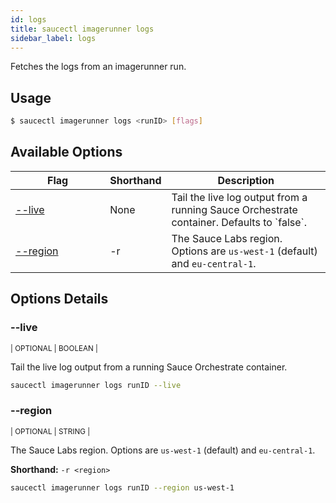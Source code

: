 ```yaml
---
id: logs
title: saucectl imagerunner logs
sidebar_label: logs
---
```


Fetches the logs from an imagerunner run.

## Usage

```bash
$ saucectl imagerunner logs <runID> [flags]
```

## Available Options

<table id="table-cli">
  <thead>
    <tr>
      <th width="30%">Flag</th>
      <th width="10%">Shorthand</th>
      <th>Description</th>
    </tr>
  </thead>
  <tbody>
    <tr>
      <td><span className="t-cli"><a href="#--live">--live</a></span></td>
      <td><span className="t-cli">None</span></td>
			<td>Tail the live log output from a running Sauce Orchestrate container. Defaults to `false`.</td>
    </tr>
    <tr>
      <td><span className="t-cli"><a href="#--region">--region</a></span></td>
      <td><span className="t-cli">-r</span></td>
      <td>The Sauce Labs region. Options are <code>us-west-1</code> (default) and <code>eu-central-1</code>.</td>
    </tr>
  </tbody>
</table>

## Options Details

### <span className="cli">--live</span>

<div className="cli-desc">
<p><small>| OPTIONAL | BOOLEAN |</small></p>

Tail the live log output from a running Sauce Orchestrate container.

```bash
saucectl imagerunner logs runID --live
```

</div>

### <span className="cli">--region</span>

<div className="cli-desc">
<p><small>| OPTIONAL | STRING |</small></p>

The Sauce Labs region. Options are `us-west-1` (default) and `eu-central-1`.

**Shorthand:** `-r <region>`

```bash
saucectl imagerunner logs runID --region us-west-1
```

</div>
